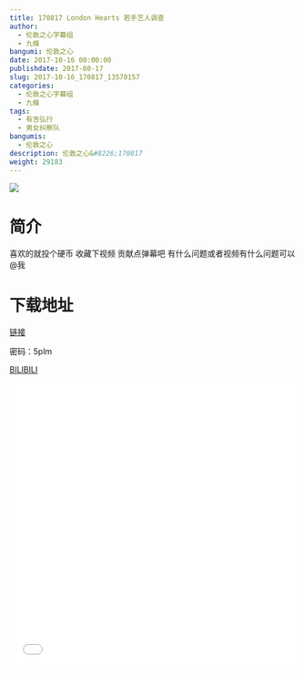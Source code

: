 ```yaml
---
title: 170817 London Hearts 若手艺人调查
author: 
  - 伦敦之心字幕组
  - 九條
bangumi: 伦敦之心
date: 2017-10-16 00:00:00
publishdate: 2017-08-17
slug: 2017-10-16_170817_13570157
categories: 
  - 伦敦之心字幕组
  - 九條
tags: 
  - 有吉弘行
  - 男女纠察队
bangumis: 
  - 伦敦之心
description: 伦敦之心&#8226;170817
weight: 29183
---
```


![](https://i.imgur.com/vgD5pGx.jpg)

# 简介  

喜欢的就投个硬币 收藏下视频 贡献点弹幕吧 有什么问题或者视频有什么问题可以@我


# 下载地址

<a href="http://pan.baidu.com/s/1o8BPgGM" target="_blank">链接</a>

密码：5plm

[BILIBILI](https://www.bilibili.com/video/av13570157/)


<div class="vcontainer">  <iframe class='video' src="//www.bilibili.com/blackboard/player.html?cid=22210659&aid=13570157" width="100%" height="500" frameborder="0" allowfullscreen="allowfullscreen"></iframe></div>
